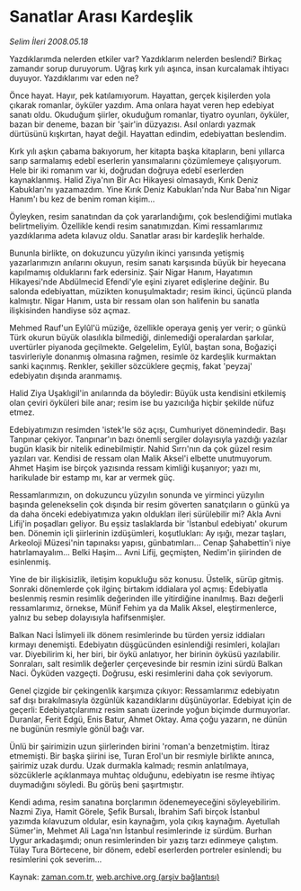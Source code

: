 # Sanatlar Arası Kardeşlik

*Selim İleri 2008.05.18*

<tr><td class="metin" colspan="2" style="padding-top: 20px; padding-left: 5px; padding-right: 10px;">Yazdıklarımda nelerden etkiler var? Yazdıklarım nelerden beslendi? Birkaç zamandır sorup duruyorum. Uğraş kırk yılı aşınca, insan kurcalamak ihtiyacı duyuyor. Yazdıklarımı var eden ne?</td></tr><tr><td class="metin" colspan="2" style="padding-top: 20px; padding-left: 5px; padding-right: 10px;"><p>Önce hayat. Hayır, pek katılamıyorum. Hayattan, gerçek kişilerden yola çıkarak romanlar, öyküler yazdım. Ama onlara hayat veren hep edebiyat sanatı oldu. Okuduğum şiirler, okuduğum romanlar, tiyatro oyunları, öyküler, bazan bir deneme, bazan bir 'şair'in düzyazısı. Asıl onlardı yazmak dürtüsünü kışkırtan, hayat değil. Hayattan edindim, edebiyattan beslendim.
<p> Kırk yılı aşkın çabama bakıyorum, her kitapta başka kitapların, beni yıllarca sarıp sarmalamış edebî eserlerin yansımalarını çözümlemeye çalışıyorum. Hele bir iki romanım var ki, doğrudan doğruya edebî eserlerden kaynaklanmış. Halid Ziya'nın Bir Acı Hikayesi olmasaydı, Kırık Deniz Kabukları'nı yazamazdım. Yine Kırık Deniz Kabukları'nda Nur Baba'nın Nigar Hanım'ı bu kez de benim roman kişim...
<p> Öyleyken, resim sanatından da çok yararlandığımı, çok beslendiğimi mutlaka belirtmeliyim. Özellikle kendi resim sanatımızdan. Kimi ressamlarımız yazdıklarıma adeta kılavuz oldu. Sanatlar arası bir kardeşlik herhalde.
<p> Bununla birlikte, on dokuzuncu yüzyılın ikinci yarısında yetişmiş yazarlarımızın anılarını okuyun, resim sanatı karşısında büyük bir heyecana kapılmamış olduklarını fark edersiniz. Şair Nigar Hanım, Hayatımın Hikayesi'nde Abdülmecid Efendi'yle eşini ziyaret edişlerine değinir. Bu salonda edebiyattan, müzikten konuşulmaktadır; resim ikinci, üçüncü planda kalmıştır. Nigar Hanım, usta bir ressam olan son halifenin bu sanatla ilişkisinden handiyse söz açmaz.
<p> Mehmed Rauf'un Eylûl'ü müziğe, özellikle operaya geniş yer verir; o günkü Türk okurun büyük olasılıkla bilmediği, dinlemediği operalardan şarkılar, uvertürler piyanoda geçilmekte. Gelgelelim, Eylûl, baştan sona, Boğaziçi tasvirleriyle donanmış olmasına rağmen, resimle öz kardeşlik kurmaktan sanki kaçınmış. Renkler, şekiller sözcüklere geçmiş, fakat 'peyzaj' edebiyatın dışında aranmamış.
<p> Halid Ziya Uşaklıgil'in anılarında da böyledir: Büyük usta kendisini etkilemiş olan çeviri öyküleri bile anar; resim ise bu yazıcılığa hiçbir şekilde nüfuz etmez.
<p> Edebiyatımızın resimden 'istek'le söz açışı, Cumhuriyet dönemindedir. Başı Tanpınar çekiyor. Tanpınar'ın bazı önemli sergiler dolayısıyla yazdığı yazılar bugün klasik bir nitelik edinebilmiştir. Nahid Sırrı'nın da çok güzel resim yazıları var. Kendisi de ressam olan Malik Aksel'i elbette unutmuyorum. Ahmet Haşim ise birçok yazısında ressam kimliği kuşanıyor; yazı mı, harikulade bir estamp mı, kar ar vermek güç.
<p> Ressamlarımızın, on dokuzuncu yüzyılın sonunda ve yirminci yüzyılın başında gelenekselin çok dışında bir resim göverten sanatçıların o günkü ya da daha önceki edebiyatımıza yakın oldukları ileri sürülebilir mi? Akla Avni Lifij'in poşadları geliyor. Bu eşsiz taslaklarda bir 'İstanbul edebiyatı' okurum ben. Dönemin içli şiirlerinin izdüşümleri, koşutlukları: Ay ışığı, mezar taşları, Arkeoloji Müzesi'nin tapınaksı yapısı, günbatımları... Cenap Şahabettin'i niye hatırlamayalım... Belki Haşim... Avni Lifij, geçmişten, Nedim'in şiirinden de esinlenmiş.
<p> Yine de bir ilişkisizlik, iletişim kopukluğu söz konusu. Üstelik, sürüp gitmiş. Sonraki dönemlerde çok ilginç birtakım iddialara yol açmış: Edebiyatla beslenmiş resmin resimlik değerinden ille yitirdiğine inanılmış. Bazı değerli ressamlarımız, örnekse, Münif Fehim ya da Malik Aksel, eleştirmenlerce, yalnız bu sebep dolayısıyla hafifsenmişler.
<p> Balkan Naci İslimyeli ilk dönem resimlerinde bu türden yersiz iddiaları kırmayı denemişti. Edebiyatın düşgücünden esinlendiği resimleri, kolajları var. Diyebilirim ki, her biri, bir öykü anlatıyor, her birinin öyküsü yazılabilir. Sonraları, salt resimlik değerler çerçevesinde bir resmin izini sürdü Balkan Naci. Öyküden vazgeçti. Doğrusu, eski resimlerini daha çok seviyorum.
<p> Genel çizgide bir çekingenlik karşımıza çıkıyor: Ressamlarımız edebiyatın saf dışı bırakılmasıyla özgünlük kazandıklarını düşünüyorlar. Edebiyat için de geçerli: Edebiyatçılarımız resim sanatı üzerinde yoğun biçimde durmuyorlar. Duranlar, Ferit Edgü, Enis Batur, Ahmet Oktay. Ama çoğu yazarın, ne dünün ne bugünün resmiyle gönül bağı var.
<p> Ünlü bir şairimizin uzun şiirlerinden birini 'roman'a benzetmiştim. İtiraz etmemişti. Bir başka şiirini ise, Turan Erol'un bir resmiyle birlikte anınca, şairimiz uzak durdu. Uzak durmakla kalmadı; resmin anlatılmaya, sözcüklerle açıklanmaya muhtaç olduğunu, edebiyatın ise resme ihtiyaç duymadığını söyledi. Bu görüş beni şaşırtmıştır.
<p> Kendi adıma, resim sanatına borçlarımın ödenemeyeceğini söyleyebilirim. Nazmi Ziya, Hamit Görele, Şefik Bursalı, İbrahim Safi birçok İstanbul yazımda kılavuzum oldular, esin kaynağım, yola çıkış kaynağım. Ayetullah Sümer'in, Mehmet Ali Laga'nın İstanbul resimlerinde iz sürdüm. Burhan Uygur arkadaşımdı; onun resimlerinden bir yazış tarzı edinmeye çalıştım. Tülay Tura Börtecene, bir dönem, edebî eserlerden portreler esinlendi; bu resimlerini çok severim...<br/></p></p></p></p></p></p></p></p></p></p></p></p></p></td></tr>

Kaynak: [zaman.com.tr](http://zaman.com.tr/yazar.do?yazino=690911), [web.archive.org (arşiv bağlantısı)](http://web.archive.org/web/20080714115844/http://www.zaman.com.tr:80/yazar.do?yazino=690911)
